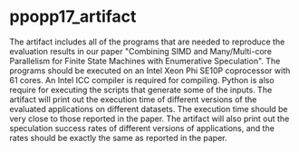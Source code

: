 # ppopp17_artifact

The artifact includes all of the programs that are needed to reproduce the evaluation results in our paper "Combining SIMD and Many/Multi-core Parallelism for Finite State Machines with Enumerative Speculation". The programs should be executed on an Intel Xeon Phi SE10P coprocessor with 61 cores. An Intel ICC compiler is required for compiling. Python is also require for executing the scripts that generate some of the inputs. The artifact will print out the execution time of different versions of the evaluated applications on different datasets. The execution time should be very close to those reported in the paper. The artifact will also print out the speculation success rates of different versions of applications, and the rates should be exactly the same as reported in the paper. 

